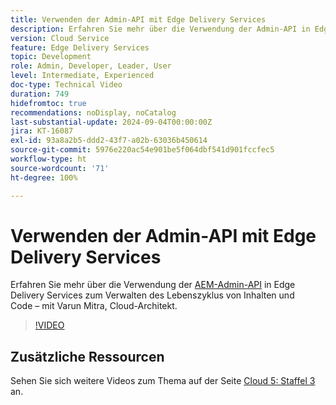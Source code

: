 ```yaml
---
title: Verwenden der Admin-API mit Edge Delivery Services
description: Erfahren Sie mehr über die Verwendung der Admin-API in Edge Delivery Services zum Verwalten des Lebenszyklus von Inhalten und Code.
version: Cloud Service
feature: Edge Delivery Services
topic: Development
role: Admin, Developer, Leader, User
level: Intermediate, Experienced
doc-type: Technical Video
duration: 749
hidefromtoc: true
recommendations: noDisplay, noCatalog
last-substantial-update: 2024-09-04T00:00:00Z
jira: KT-16087
exl-id: 93a8a2b5-ddd2-43f7-a02b-63036b450614
source-git-commit: 5976e220ac54e901be5f064dbf541d901fccfec5
workflow-type: ht
source-wordcount: '71'
ht-degree: 100%

---
```


# Verwenden der Admin-API mit Edge Delivery Services

Erfahren Sie mehr über die Verwendung der [AEM-Admin-API](https://www.aem.live/docs/admin.html) in Edge Delivery Services zum Verwalten des Lebenszyklus von Inhalten und Code – mit Varun Mitra, Cloud-Architekt.

>[!VIDEO](https://video.tv.adobe.com/v/3433158/?learn=on)

## Zusätzliche Ressourcen

Sehen Sie sich weitere Videos zum Thema auf der Seite [Cloud 5: Staffel 3](../cloud5-season-3.md) an.
